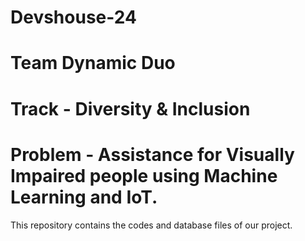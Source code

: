 # Devshouse-24
# Team Dynamic Duo
# Track - Diversity & Inclusion
# Problem - Assistance for Visually Impaired people using Machine Learning and IoT.
This repository contains the codes and database files of our project.

